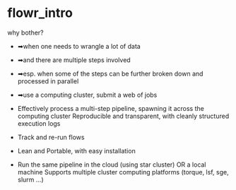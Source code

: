 # flowr_intro

why bother?
- ➡when one needs to wrangle a lot of data
- ➡and there are multiple steps involved
- ➡esp. when some of the steps can be
further broken down and processed in
parallel
- ➡use a computing cluster, submit a web of
jobs

- Effectively process a multi-step pipeline, spawning it across the computing cluster Reproducible and transparent, with cleanly structured execution logs
- Track and re-run flows
- Lean and Portable, with easy installation
- Run the same pipeline in the cloud (using star cluster) OR a local machine Supports multiple cluster computing platforms (torque, lsf, sge, slurm ...)
